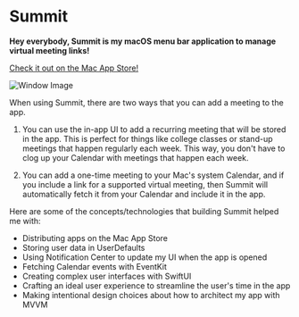 # Summit

**Hey everybody, Summit is my macOS menu bar application to manage virtual meeting links!**

[Check it out on the Mac App Store!](https://apps.apple.com/us/app/summit-meeting-manager/id1531813681?mt=12)

![Window Image](https://github.com/samrshi/Summit/blob/master/Summit/App%20Store%20Screenshots/Window%20Image.png)

When using Summit, there are two ways that you can add a meeting to the app.
1. You can use the in-app UI to add a recurring meeting that will be stored in the app. This is perfect for things like college classes or stand-up meetings that happen regularly each week. This way, you don't have to clog up your Calendar with meetings that happen each week.

2. You can add a one-time meeting to your Mac's system Calendar, and if you include a link for a supported virtual meeting, then Summit will automatically fetch it from your Calendar and include it in the app.

Here are some of the concepts/technologies that building Summit helped me with:
* Distributing apps on the Mac App Store
* Storing user data in UserDefaults
* Using Notification Center to update my UI when the app is opened
* Fetching Calendar events with EventKit
* Creating complex user interfaces with SwiftUI
* Crafting an ideal user experience to streamline the user's time in the app
* Making intentional design choices about how to architect my app with MVVM
